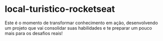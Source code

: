 # local-turistico-rocketseat
Este é o momento de transformar conhecimento em ação, desenvolvendo um projeto que vai consolidar suas habilidades e te preparar um pouco mais para os desafios reais!
